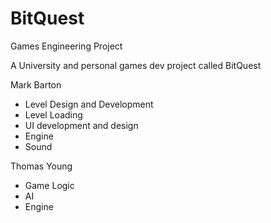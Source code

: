 # BitQuest
Games Engineering Project 

A University and personal games dev project called BitQuest

Mark Barton
- Level Design and Development
- Level Loading 
- UI development and design
- Engine
- Sound

Thomas Young
- Game Logic
- AI
- Engine
